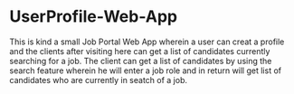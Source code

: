 # UserProfile-Web-App

This is kind a small Job Portal Web App wherein a user can creat a profile and the clients after visiting here can get a list of candidates currently searching for 
a job. The client can get a list of candidates by using the search feature wherein he will enter a job role and in return will get list of candidates who are currently in seatch of a job.
